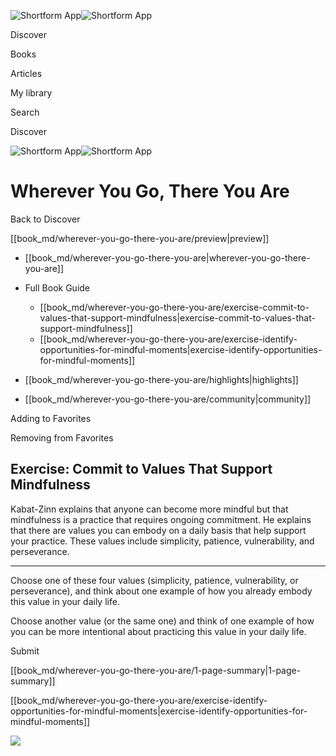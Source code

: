 ![Shortform App](/img/logo.36a2399e.svg)![Shortform App](/img/logo-dark.70c1b072.svg)

Discover

Books

Articles

My library

Search

Discover

![Shortform App](/img/logo.36a2399e.svg)![Shortform App](/img/logo-dark.70c1b072.svg)

# Wherever You Go, There You Are

Back to Discover

[[book_md/wherever-you-go-there-you-are/preview|preview]]

  * [[book_md/wherever-you-go-there-you-are|wherever-you-go-there-you-are]]
  * Full Book Guide

    * [[book_md/wherever-you-go-there-you-are/exercise-commit-to-values-that-support-mindfulness|exercise-commit-to-values-that-support-mindfulness]]
    * [[book_md/wherever-you-go-there-you-are/exercise-identify-opportunities-for-mindful-moments|exercise-identify-opportunities-for-mindful-moments]]
  * [[book_md/wherever-you-go-there-you-are/highlights|highlights]]
  * [[book_md/wherever-you-go-there-you-are/community|community]]



Adding to Favorites 

Removing from Favorites 

## Exercise: Commit to Values That Support Mindfulness

Kabat-Zinn explains that anyone can become more mindful but that mindfulness is a practice that requires ongoing commitment. He explains that there are values you can embody on a daily basis that help support your practice. These values include simplicity, patience, vulnerability, and perseverance.

* * *

Choose one of these four values (simplicity, patience, vulnerability, or perseverance), and think about one example of how you already embody this value in your daily life.

Choose another value (or the same one) and think of one example of how you can be more intentional about practicing this value in your daily life.

Submit 

[[book_md/wherever-you-go-there-you-are/1-page-summary|1-page-summary]]

[[book_md/wherever-you-go-there-you-are/exercise-identify-opportunities-for-mindful-moments|exercise-identify-opportunities-for-mindful-moments]]

![](https://bat.bing.com/action/0?ti=56018282&Ver=2&mid=daf2f6a8-2cc1-4519-adfd-bfb9ffcb41cd&sid=72e6e650642c11eeb2dd2161d176fe8d&vid=72e70890642c11eeb72d79fe7b6df2c6&vids=0&msclkid=N&pi=0&lg=en-US&sw=800&sh=600&sc=24&nwd=1&tl=Shortform%20%7C%20Book&p=https%3A%2F%2Fwww.shortform.com%2Fapp%2Fbook%2Fwherever-you-go-there-you-are%2Fexercise-commit-to-values-that-support-mindfulness&r=&lt=1113&evt=pageLoad&sv=1&rn=558285)
